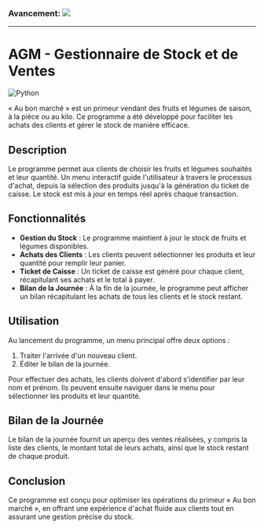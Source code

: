 ### **Avancement:** ![](https://geps.dev/progress/95)
___
# AGM  - Gestionnaire de Stock et de Ventes
![Python](https://img.shields.io/badge/python-3670A0?style=for-the-badge&logo=python&logoColor=ffdd54)

« Au bon marché » est un primeur vendant des fruits et légumes de saison, à la pièce ou au kilo. Ce programme a été développé pour faciliter les achats des clients et gérer le stock de manière efficace.

## Description

Le programme permet aux clients de choisir les fruits et légumes souhaités et leur quantité. Un menu interactif guide l'utilisateur à travers le processus d'achat, depuis la sélection des produits jusqu'à la génération du ticket de caisse. Le stock est mis à jour en temps réel après chaque transaction.

## Fonctionnalités

- **Gestion du Stock** : Le programme maintient à jour le stock de fruits et légumes disponibles.
- **Achats des Clients** : Les clients peuvent sélectionner les produits et leur quantité pour remplir leur panier.
- **Ticket de Caisse** : Un ticket de caisse est généré pour chaque client, récapitulant ses achats et le total à payer.
- **Bilan de la Journée** : À la fin de la journée, le programme peut afficher un bilan récapitulant les achats de tous les clients et le stock restant.

## Utilisation

Au lancement du programme, un menu principal offre deux options :
1. Traiter l'arrivée d'un nouveau client.
2. Éditer le bilan de la journée.

Pour effectuer des achats, les clients doivent d'abord s'identifier par leur nom et prénom. Ils peuvent ensuite naviguer dans le menu pour sélectionner les produits et leur quantité.

## Bilan de la Journée

Le bilan de la journée fournit un aperçu des ventes réalisées, y compris la liste des clients, le montant total de leurs achats, ainsi que le stock restant de chaque produit.

## Conclusion

Ce programme est conçu pour optimiser les opérations du primeur « Au bon marché », en offrant une expérience d'achat fluide aux clients tout en assurant une gestion précise du stock.
